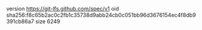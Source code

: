 version https://git-lfs.github.com/spec/v1
oid sha256:f8c65b2ac0c2fb1c35738d9abb24cb0c051bb96d3676154ec4f8db9391cb86a7
size 6249
